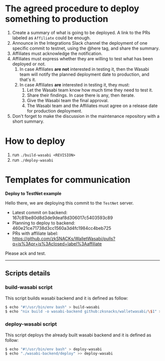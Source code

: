 # The agreed procedure to deploy something to production

1. Create a summary of what is going to be deployed. A link to the PRs labeled as `Affiliate` could be enough.
2. Announce in the Integrations Slack channel the deployment of one specific commit to testnet, using the @here tag, and share the summary.
3. Affiliates must acknowledge the notification.
4. Affiliates must express whether they are willing to test what has been deployed or not.
   1. In case Affiliates **are not** interested in testing it, then the Wasabi team will notify the planned deployment date to production, and that's it.
   2. In case Affiliates **are** interested in testing it, they must:
      1. Let the Wasabi team know how much time they need to test it.
      2. Share their findings. In case there is any, then iterate.
      3. Give the Wasabi team the final approval.
      4. The Wasabi team and the Affiliates must agree on a release date for production deployment.
5. Don't forget to make the discussion in the maintenance repository with a short summary.

# How to deploy

1. run `./build-wasabi <REVISION>`
2. run `./deploy-wasabi`

# Templates for communication

**Deploy to TestNet example**

Hello there, we are deploying this commit to the `TestNet` server.
- Latest commit on backend: 167c81be80d8d3de9deaf8d306017c5403593c89
- Planning to deploy to backend: 460e21ce71738d3cc1560a3d4fc1984cc4beb725
- PRs with affiliate label: https://github.com/zkSNACKs/WalletWasabi/pulls?q=is%3Apr+is%3Aclosed+label%3Aaffiliate

Please ack and test.


-------

## Scripts details

### build-wasabi script

This script builds wasabi backend and it is defined as follow:
```bash
$ echo "#!/usr/bin/env bash" > build-wasabi
$ echo "nix build -o wasabi-backend github:zksnacks/walletwasabi/\$1" >> build-wasabi
```

### deploy-wasabi script

This script deploys the already built wasabi backend and it is defined as follow:
```bash
$ echo "#!/usr/bin/env bash" > deploy-wasabi
$ echo "./wasabi-backend/deploy" >> deploy-wasabi
```

